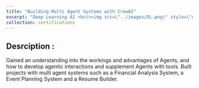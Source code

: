 ```yaml
---
title: "Building Multi Agent Systems with CrewAI"
excerpt: "Deep Learning AI <br/><img src=\"../images/DL.png\" style=\"display: block; margin-left: auto; margin-right: auto; width: 50%;\"/>"
collection: certifications
---
```


## Desrciption :

Gained an understanding into the workings and advantages of Agents, and how to develop agentic interactions and supplement Agents with tools. 
Built projects with multi agent systems such as a Financial Analysis System, a Event Planning System and a Resume Builder.